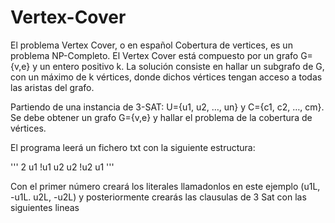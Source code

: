 # Vertex-Cover

El problema Vertex Cover, o en español Cobertura de vertices, es un problema NP-Completo. El Vertex Cover está compuesto por un grafo G={v,e} y un entero positivo k.
La solución consiste en hallar un subgrafo de G, con un máximo de k vértices, donde dichos vértices tengan acceso a todas las aristas del grafo.

Partiendo de una instancia de 3-SAT: U={u1, u2, …, un} y C={c1, c2, …, cm}.
Se debe obtener un grafo G={v,e} y hallar el problema de la cobertura de vértices.

El programa leerá un fichero txt con la siguiente estructura:

'''
2
u1 !u1 u2
u2 !u2 u1
'''

Con el primer número creará los literales llamadonlos en este ejemplo (u1L, -u1L. u2L, -u2L) y posteriormente crearás las clausulas de 3 Sat con las siguientes lineas
